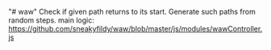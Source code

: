 "# waw"
Check if given path returns to its start.
Generate such paths from random steps.
main logic: https://github.com/sneakyfildy/waw/blob/master/js/modules/wawController.js
